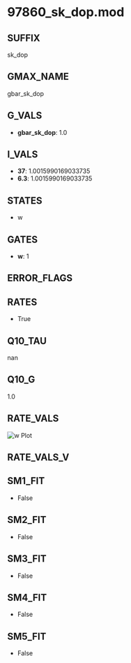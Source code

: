 # 97860_sk_dop.mod

## SUFFIX

sk_dop

## GMAX_NAME

gbar_sk_dop

## G_VALS

- **gbar_sk_dop**: 1.0

## I_VALS

- **37**: 1.0015990169033735
- **6.3**: 1.0015990169033735

## STATES

- w

## GATES

- **w**: 1

## ERROR_FLAGS


## RATES

- True

## Q10_TAU

nan

## Q10_G

1.0

## RATE_VALS

![w Plot](/Users/pbozelos/Dropbox/icg-Chai-Panos/supermodels/output_markdown_files/KCa/97860_sk_dop.mod/images/w.png)

## RATE_VALS_V

## SM1_FIT

- False

## SM2_FIT

- False

## SM3_FIT

- False

## SM4_FIT

- False

## SM5_FIT

- False

